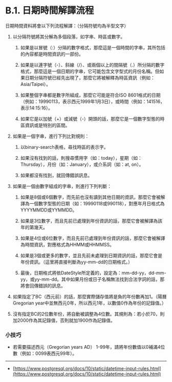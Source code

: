 # B.1. 日期時間解譯流程

日期時間資料將會以下列流程解譯：（分隔符號均為半型文字）

1. 以分隔符號將其分解為多個段落，如字串、時區或數字。

   1. 如果是以冒號（:）分隔的數字格式，那麼這是一個時間的字串，其所包括的內容都是時間資訊的一部份。

   2. 如果是以連字號（-）、斜線（/）、或兩個以上的間隔號（.）所分隔的數字格式，那麼這是一個日期的字串，它可能包含文字型式的月份名稱。但如果日期分隔符號已經先出現了，那麼它將被解釋為時區資訊（例如：Asia/Taipei）。

   3. 如果整個字串都是數字所組成，那麼它可能是符合ISO 8601格式的日期（例如：19990113，表示西元1999年1月3日），或時間（例如：141516，表示14:15:16）。

   4. 如果它是以加號（+）或減號（-）開頭的話，那麼它是一個數字型態的時區資訊或是特別的區間。

2. 如果是一個字串，進行下列比對規則：

   1. 以binary-search表格，尋找時區的表示字。

   2. 如果沒有找到的話，則搜尋慣用字（如：today），星期（如：Thursday），月份（如：January），或介系詞（如：at, on）。

   3. 如果都沒有找到，就回傳錯誤訊息。

3. 如果是一個由數字組成的字串，則進行下列判斷：

   1. 如果是8個或6個數字，而先前也沒有讀到其他日期的資訊，那麼它會被解譯為一個數字型態的日期（如：19990118或990118），對應年月日格式為YYYYMMDD或YYMMDD。

   2. 如果是3位數字，而且先前已處理到年份資訊的話，那麼它會被解譯為該年的第幾天。

   3. 如果是4位或6位數字，而且先前已處理到年份資訊的話，那麼它會被解譯為時間資訊，對應格式為HHMM或HHMMSS。

   4. 如果是3個或更多的數字，並且先前未處理到日期資訊的話，那麼它會是年份資訊。（這里將直接判斷為yy-mm-dd的日期格式。）

   5. 最後，日期格式將依DateStyle所定義的，設定為：mm-dd-yy，dd-mm-yy，或yy-mm-dd。其中如果月份或日子名稱無法找到合法字詞的話，那將會回傳錯誤的訊息。

4. 如果指定了BC（西元前）的話，那麼實際儲存值將是負的年份數再加1。（陽曆Gregorian year中並無西元0年，所以西元1年，以數值0作為年份的記錄值。）

5. 沒有指定BC的2位數年份，將自動被調整為4位數。其規則為：若小於70，則加2000作為其記錄值，否則就加1900作為記錄值。

### 小技巧

* 若需要描述西元（Gregorian years AD） 1-99年，請將年份數值以0補滿4位數（例如：0099表西元99年）。

---

* [https://www.postgresql.org/docs/10/static/datetime-input-rules.html](https://www.postgresql.org/docs/10/static/datetime-input-rules.html)



